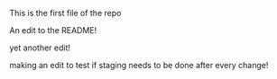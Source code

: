 This is the first file of the repo

An edit to the README!

yet another edit!

making an edit to test if staging needs to be done after every change!
